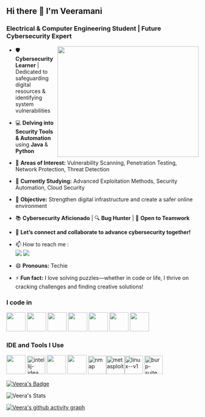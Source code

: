 ## Hi there 👋 I'm Veeramani

### Electrical & Computer Engineering Student | Future Cybersecurity Expert

<!-- Hacker Theme -->
<img align="right" width="370" height="290" src="https://media.giphy.com/media/du3J3cXyzhj75IOgvA/giphy.gif">

- 🛡️ **Cybersecurity Learner** | Dedicated to safeguarding digital resources & identifying system vulnerabilities  
- 💻 **Delving into Security Tools & Automation** using **Java** & **Python**  
- 🔐 **Areas of Interest:** Vulnerability Scanning, Penetration Testing, Network Protection, Threat Detection  
- 🌱 **Currently Studying:** Advanced Exploitation Methods, Security Automation, Cloud Security  

- 🎯 **Objective:** Strengthen digital infrastructure and create a safer online environment  
- 📚 **Cybersecurity Aficionado** | 🔍 **Bug Hunter** | 🤝 **Open to Teamwork**  

- 💬 **Let’s connect and collaborate to advance cybersecurity together!**  

- 📫 How to reach me :
<br /> <!--[<img src="https://img.shields.io/badge/Twitter-1DA1F2?style=for-the-badge&logo=twitter&logoColor=white" />](https://x.com/veeramani) -->
[<img src="https://img.shields.io/badge/Gmail-D14836?style=for-the-badge&logo=gmail&logoColor=white" />](mailto:veerats123@gmail.com)
[<img src="https://img.shields.io/badge/LinkedIn-0077B5?style=for-the-badge&logo=linkedin&logoColor=white" />](https://www.linkedin.com/in/veeramani-n-263431290/)
- 😄 **Pronouns:** Techie
- ⚡ **Fun fact:** I love solving puzzles—whether in code or life, I thrive on cracking challenges and finding creative solutions!

### I code in
<img height="50" width="50" src="https://img.icons8.com/color/48/000000/python.png" /> <img height="50" width="50" src="https://img.icons8.com/color/48/000000/java-coffee-cup-logo.png" /> <img height="50" width="50" src="https://img.icons8.com/color/48/000000/c-programming.png" /> <img height="50" width="50" src="https://img.icons8.com/color/48/000000/html-5.png" /> <img height="50" width="50" src="https://img.icons8.com/color/48/000000/css3.png" /> 
<img height="50" width="50" src="https://img.icons8.com/color/48/000000/javascript.png"/>  <img height="50" width="50" src="https://img.icons8.com/color/48/000000/mysql-logo.png"/> 

### IDE and Tools I Use
<img height="50" width="50" src="https://img.icons8.com/color/48/000000/visual-studio-code-2019.png"/> <img width="48" height="48" src="https://img.icons8.com/color/48/intellij-idea.png" alt="intellij-idea"/> <img height="50" width="50" src="https://img.icons8.com/dusk/64/000000/anaconda.png"/> <img height="50" src="https://img.icons8.com/officel/480/null/java-eclipse.png"/> <img width="48" height="48" src="https://img.icons8.com/color/48/nmap.png" alt="nmap"/><img width="48" height="48" src="https://img.icons8.com/color/48/metasploit.png" alt="metasploit"/><img width="48" height="48" src="https://img.icons8.com/color/48/linux--v1.png" alt="linux--v1"/>
<img width="48" height="48" src="https://img.icons8.com/deco/48/burp-suite.png" alt="burp-suite"/>

[![Veera's Badge](https://tryhackme-badges.s3.amazonaws.com/me.cyber.kiddie.png)](https://tryhackme.com/profiles/me.cyber.kiddie)

![Veera's Stats](https://github-readme-stats.vercel.app/api?username=Veeramani-N&theme=vue-dark&show_icons=true&hide_border=true&count_private=false)

[![Veera's github activity graph](https://github-readme-activity-graph.vercel.app/graph?username=Veeramani-N&bg_color=000000&color=ffffff&line=04ff00&point=ffffff&area=true&hide_border=true)](https://github.com/ashutosh00710/github-readme-activity-graph)
